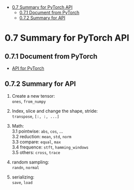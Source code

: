 

<!--
 * @Author       : Jingsheng Lyu
 * @Date         : 2020-07-11 08:23:55
 * @LastEditors  : Jingsheng Lyu
 * @LastEditTime : 2020-07-11 11:16:43
 * @FilePath     : /Deep_Learning/Chapter0/PyTorch/Chapter0/CH0_7_API_Summary.md
 * @Github       : https://github.com/jingshenglyu
 * @Web          : https://jingshenglyu.github.io/
 * @E-Mail       : jingshenglyu@gmail.com
--> 
<!-- TOC -->

- [0.7 Summary for PyTorch API](#07-summary-for-pytorch-api)
    - [0.7.1 Document from PyTorch](#071-document-from-pytorch)
    - [0.7.2 Summary for API](#072-summary-for-api)

<!-- /TOC -->
# 0.7 Summary for PyTorch API

## 0.7.1 Document from PyTorch
* [API for PyTorch](https://pytorch.org/docs/stable/index.html)


## 0.7.2 Summary for API
1. Create a new tensor:  
    `ones`, `from_numpy`

2. Index, slice and change the shape, stride:  
    `transpose`, `[:, :, ...]`

3. Math:  
    3.1 pointwise:  `abs`, `cos`, ...  
    3.2 reduction: `mean`, `std`, `norm`  
    3.3 compare: `equal`, `max`  
    3.4 frequence: `stft`, `hamming_windows`  
    3.5 others: `cross`, `trace`

4. random sampling:  
    `randn`, `normal`

5. serializing:  
    `save`, `load`
